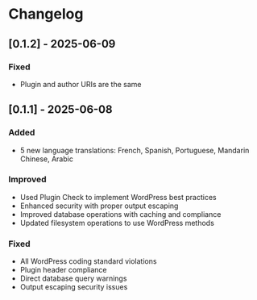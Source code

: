 # Changelog

## [0.1.2] - 2025-06-09

### Fixed

- Plugin and author URIs are the same

## [0.1.1] - 2025-06-08

### Added
- 5 new language translations: French, Spanish, Portuguese, Mandarin Chinese, Arabic

### Improved  
- Used Plugin Check to implement WordPress best practices
- Enhanced security with proper output escaping
- Improved database operations with caching and compliance
- Updated filesystem operations to use WordPress methods

### Fixed
- All WordPress coding standard violations
- Plugin header compliance
- Direct database query warnings
- Output escaping security issues